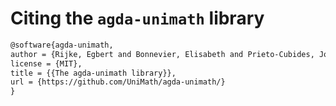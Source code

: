 # Citing the `agda-unimath` library

```tex
@software{agda-unimath,
author = {Rijke, Egbert and Bonnevier, Elisabeth and Prieto-Cubides, Jonathan and Bakke, Fredrik and {others}},
license = {MIT},
title = {{The agda-unimath library}},
url = {https://github.com/UniMath/agda-unimath/}
}
```